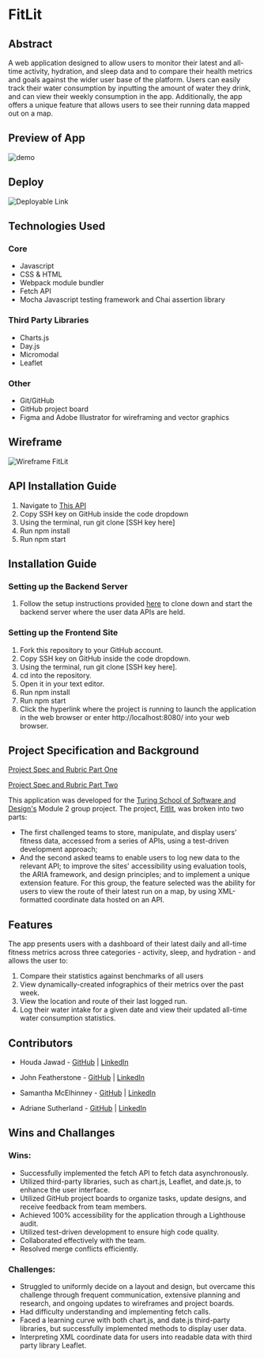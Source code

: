 # FitLit

## Abstract
A web application designed to allow users to monitor their latest and all-time activity, hydration, and sleep data and to compare their health metrics and goals against the wider user base of the platform. Users can easily track their water consumption by inputting the amount of water they drink, and can view their weekly consumption in the app. Additionally, the app offers a unique feature that allows users to see their running data mapped out on a map.

## Preview of App
![demo](src/images/FitLit.gif)

## Deploy
![Deployable Link]("https://samanthamcelhinney.github.io/fitlit-adriane-houda-sam-john/")

## Technologies Used
### Core
- Javascript
- CSS & HTML
- Webpack module bundler
- Fetch API
- Mocha Javascript testing framework and Chai assertion library

### Third Party Libraries
- Charts.js
- Day.js
- Micromodal
- Leaflet

### Other
- Git/GitHub
- GitHub project board
- Figma and Adobe Illustrator for wireframing and vector graphics

## Wireframe
![Wireframe FitLit](https://github.com/SamanthaMcElhinney/fitlit-adriane-houda-sam-john/assets/115356592/04fb26f6-f172-4a49-af63-7d9bbb40e031)

## API Installation Guide
1. Navigate to [This API](https://github.com/turingschool-examples/fitlit-api)
2. Copy SSH key on GitHub inside the code dropdown
3. Using the terminal, run git clone [SSH key here]
4. Run npm install 
5. Run npm start

## Installation Guide
### Setting up the Backend Server
1. Follow the setup instructions provided [here](https://github.com/turingschool-examples/fitlit-api) to clone down and start the backend server where the user data APIs are held.


### Setting up the Frontend Site
1. Fork this repository to your GitHub account.
2. Copy SSH key on GitHub inside the code dropdown.
3. Using the terminal, run git clone [SSH key here].
4. cd into the repository.
5. Open it in your text editor.
6. Run npm install 
7. Run npm start
8. Click the hyperlink where the project is running to launch the application in the web browser or enter http://localhost:8080/ into your web browser.


## Project Specification and Background
[Project Spec and Rubric Part One](https://frontend.turing.edu/projects/module-2/fitlit-part-one-agile.html)

[Project Spec and Rubric Part Two](https://frontend.turing.edu/projects/module-2/fitlit-part-two-agile.html)

This application was developed for the [Turing School of Software and Design's](https://frontend.turing.edu/) Module 2 group project. The project, [Fitlit](https://frontend.turing.edu/projects/module-2/fitlit-part-one-agile.html), was broken into two parts: 
- The first challenged teams to store, manipulate, and display users' fitness data, accessed from a series of APIs, using a test-driven development approach; 
- And the second asked teams to enable users to log new data to the relevant API; to improve the sites' accessibility using evaluation tools, the ARIA framework, and design principles; and to implement a unique extension feature. For this group, the feature selected was the ability for users to view the route of their latest run on a map, by using XML-formatted coordinate data hosted on an API.

## Features
The app presents users with a dashboard of their latest daily and all-time fitness metrics across three categories - activity, sleep, and hydration - and allows the user to:
1. Compare their statistics against benchmarks of all users
1. View dynamically-created infographics of their metrics over the past week.
1. View the location and route of their last logged run.
1. Log their water intake for a given date and view their updated all-time water consumption statistics.

## Contributors

- Houda Jawad - [GitHub](https://github.com/hjawad22) | [LinkedIn](https://www.linkedin.com/in/houda-jawad-b0315675/)

- John Featherstone - [GitHub](https://github.com/JWFeatherstone) | [LinkedIn](https://www.linkedin.com/in/john-w-featherstone/)

- Samantha McElhinney - [GitHub](https://github.com/SamanthaMcElhinney) | [LinkedIn](https://www.linkedin.com/in/samantha-mcelhinney-98134b170/)

- Adriane Sutherland - [GitHub](https://github.com/asutherland91) | [LinkedIn](https://www.linkedin.com/in/adrianesutherland/)

## Wins and Challanges

### Wins:
- Successfully implemented the fetch API to fetch data asynchronously.
- Utilized third-party libraries, such as chart.js, Leaflet, and date.js, to enhance the user interface.
- Utilized GitHub project boards to organize tasks, update designs, and receive feedback from team members.
- Achieved 100% accessibility for the application through a Lighthouse audit.
- Utilized test-driven development to ensure high code quality.
- Collaborated effectively with the team.
- Resolved merge conflicts efficiently.

### Challenges:
- Struggled to uniformly decide on a layout and design, but overcame this challenge through frequent communication, extensive planning and research, and ongoing updates to wireframes and project boards.
- Had difficulty understanding and implementing fetch calls.
- Faced a learning curve with both chart.js, and date.js third-party libraries, but successfully implemented methods to display user data.
- Interpreting XML coordinate data for users into readable data with third party library Leaflet.

